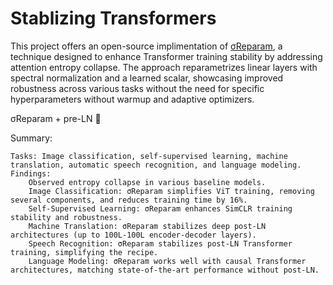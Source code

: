 # Stablizing Transformers

This project offers an open-source implimentation of [σReparam](https://arxiv.org/pdf/2303.06296.pdf), a technique designed to enhance Transformer training stability by addressing attention entropy collapse. The approach reparametrizes linear layers with spectral normalization and a learned scalar, showcasing improved robustness across various tasks without the need for specific hyperparameters without warmup and adaptive optimizers.

σReparam + pre-LN 💯


Summary:

    Tasks: Image classification, self-supervised learning, machine translation, automatic speech recognition, and language modeling.
    Findings:
        Observed entropy collapse in various baseline models.
        Image Classification: σReparam simplifies ViT training, removing several components, and reduces training time by 16%.
        Self-Supervised Learning: σReparam enhances SimCLR training stability and robustness.
        Machine Translation: σReparam stabilizes deep post-LN architectures (up to 100L-100L encoder-decoder layers).
        Speech Recognition: σReparam stabilizes post-LN Transformer training, simplifying the recipe.
        Language Modeling: σReparam works well with causal Transformer architectures, matching state-of-the-art performance without post-LN.
